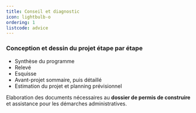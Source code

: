```yaml
---
title: Conseil et diagnostic
icon: lightbulb-o
ordering: 1
listcode: advice
---
```


### Conception et dessin du projet étape par étape
* Synthèse du programme
* Relevé
* Esquisse
* Avant-projet sommaire, puis détaillé
* Estimation du projet et planning prévisionnel

Elaboration des documents nécessaires au **dossier de permis de construire** et assistance pour les démarches administratives.